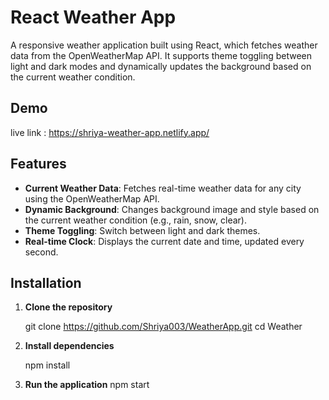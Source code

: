 # React Weather App

A responsive weather application built using React, which fetches weather data from the OpenWeatherMap API. It supports theme toggling between light and dark modes and dynamically updates the background based on the current weather condition.
 
 ## Demo

 live link : https://shriya-weather-app.netlify.app/

## Features

- **Current Weather Data**: Fetches real-time weather data for any city using the OpenWeatherMap API.
- **Dynamic Background**: Changes background image and style based on the current weather condition (e.g., rain, snow, clear).
- **Theme Toggling**: Switch between light and dark themes.
- **Real-time Clock**: Displays the current date and time, updated every second.

## Installation

1. **Clone the repository**
   
   git clone https://github.com/Shriya003/WeatherApp.git
   cd Weather

 2.  **Install dependencies**

     npm install

3.  **Run the application**
     npm start


